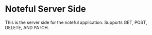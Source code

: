 # Noteful Server Side

This is the server side for the noteful application. Supports GET, POST, DELETE, AND PATCH.